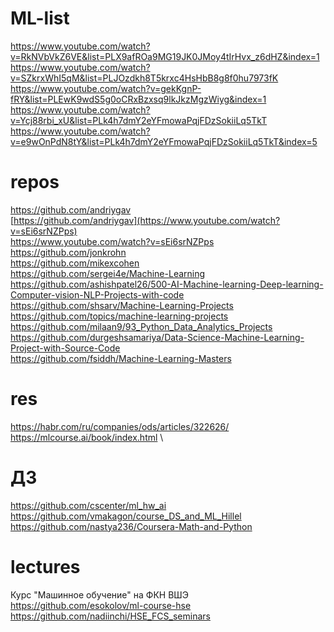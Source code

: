 # ML-list

https://www.youtube.com/watch?v=RkNVbVkZ6VE&list=PLX9afROa9MG19JK0JMoy4tIrHvx_z6dHZ&index=1 \
https://www.youtube.com/watch?v=SZkrxWhI5qM&list=PLJOzdkh8T5krxc4HsHbB8g8f0hu7973fK \
https://www.youtube.com/watch?v=gekKgnP-fRY&list=PLEwK9wdS5g0oCRxBzxsq9lkJkzMgzWiyg&index=1 \
https://www.youtube.com/watch?v=Ycj88rbi_xU&list=PLk4h7dmY2eYFmowaPqjFDzSokiiLq5TkT \
https://www.youtube.com/watch?v=e9wOnPdN8tY&list=PLk4h7dmY2eYFmowaPqjFDzSokiiLq5TkT&index=5 

# repos
https://github.com/andriygav \
[https://github.com/andriygav](https://www.youtube.com/watch?v=sEi6srNZPps) \
https://www.youtube.com/watch?v=sEi6srNZPps \
https://github.com/jonkrohn \
https://github.com/mikexcohen \
https://github.com/sergei4e/Machine-Learning \
https://github.com/ashishpatel26/500-AI-Machine-learning-Deep-learning-Computer-vision-NLP-Projects-with-code \
https://github.com/shsarv/Machine-Learning-Projects \
https://github.com/topics/machine-learning-projects \
https://github.com/milaan9/93_Python_Data_Analytics_Projects \
https://github.com/durgeshsamariya/Data-Science-Machine-Learning-Project-with-Source-Code \
https://github.com/fsiddh/Machine-Learning-Masters

# res
https://habr.com/ru/companies/ods/articles/322626/ \
https://mlcourse.ai/book/index.html \

# ДЗ
https://github.com/cscenter/ml_hw_ai \
https://github.com/vmakagon/course_DS_and_ML_Hillel \
https://github.com/nastya236/Coursera-Math-and-Python

# lectures
Курс "Машинное обучение" на ФКН ВШЭ \
https://github.com/esokolov/ml-course-hse \
https://github.com/nadiinchi/HSE_FCS_seminars 
